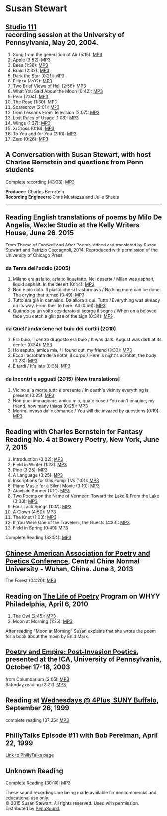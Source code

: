 Susan Stewart
=============

[Studio 111](Close-Listening.php)  
recording session at the University of Pennsylvania, May 20, 2004.
------------------------------------------------------------------

1.  Sung from the generation of Air (5:15): [MP3](http://media.sas.upenn.edu/pennsound/authors/Stewart/Studio-111/Stewart-Susan_01_Sung-frm-Generation-Air_UPenn_4-20-04.mp3)
2.  Apple (3:52): [MP3](http://media.sas.upenn.edu/pennsound/authors/Stewart/Studio-111/Stewart-Susan_02_Apple_UPenn_4-20-04.mp3)
3.  Bees (1:38): [MP3](http://media.sas.upenn.edu/pennsound/authors/Stewart/Studio-111/Stewart-Susan_03_Bees_UPenn_4-20-04.mp3)
4.  Braid (2:32): [MP3](http://media.sas.upenn.edu/pennsound/authors/Stewart/Studio-111/Stewart-Susan_04_Braid_UPenn_4-20-04.mp3)
5.  Dark the Star (0:21): [MP3](http://media.sas.upenn.edu/pennsound/authors/Stewart/Studio-111/Stewart-Susan_05_Dark-the-Star_UPenn_4-20-04.mp3)
6.  Ellipse (4:02): [MP3](http://media.sas.upenn.edu/pennsound/authors/Stewart/Studio-111/Stewart-Susan_06_Ellipse_UPenn_4-20-04.mp3)
7.  Two Brief Views of Hell (2:56): [MP3](http://media.sas.upenn.edu/pennsound/authors/Stewart/Studio-111/Stewart-Susan_07_Two-Brief-Views-of-Hell_UPenn_4-20-04.mp3)
8.  What You Said About the Moon (0:42): [MP3](http://media.sas.upenn.edu/pennsound/authors/Stewart/Studio-111/Stewart-Susan_08_What-You-Sd-Abt-Moon_UPenn_4-20-04.mp3)
9.  Pear (2:04): [MP3](http://media.sas.upenn.edu/pennsound/authors/Stewart/Studio-111/Stewart-Susan_09_Pear_UPenn_4-20-04.mp3)
10. The Rose (1:30): [MP3](http://media.sas.upenn.edu/pennsound/authors/Stewart/Studio-111/Stewart-Susan_10_The-Rose_UPenn_4-20-04.mp3)
11. Scarecrow (2:01): [MP3](http://media.sas.upenn.edu/pennsound/authors/Stewart/Studio-111/Stewart-Susan_11_Scarecrow_UPenn_4-20-04.mp3)
12. from Lessons From Television (2:07): [MP3](http://media.sas.upenn.edu/pennsound/authors/Stewart/Studio-111/Stewart-Susan_12_from-Lessons-From-TV_UPenn_4-20-04.mp3)
13. Lost Rules of Usage (1:08): [MP3](http://media.sas.upenn.edu/pennsound/authors/Stewart/Studio-111/Stewart-Susan_13_Lost-Rules-of-Usage_UPenn_4-20-04.mp3)
14. Wings (1:37): [MP3](http://media.sas.upenn.edu/pennsound/authors/Stewart/Studio-111/Stewart-Susan_14_Wings_UPenn_4-20-04.mp3)
15. X/Cross (0:16): [MP3](http://media.sas.upenn.edu/pennsound/authors/Stewart/Studio-111/Stewart-Susan_15_X-Cross_UPenn_4-20-04.mp3)
16. To You and for You (2:10): [MP3](http://media.sas.upenn.edu/pennsound/authors/Stewart/Studio-111/Stewart-Susan_16_To-You-&-for-You_UPenn_4-20-04.mp3)
17. Zero (0:26): [MP3](http://media.sas.upenn.edu/pennsound/authors/Stewart/Studio-111/Stewart-Susan_17_Zero_UPenn_4-20-04.mp3)

A Conversation with Susan Stewart, with host Charles Bernstein and questions from Penn students
-----------------------------------------------------------------------------------------------

Complete recording (43:08): [MP3](http://media.sas.upenn.edu/pennsound/authors/Stewart/Studio-111/Stewart-Susan_Studio111-Q&A_UPenn_4-20-04.mp3)

**Producer:** Charles Bernstein  
**Recording Engineers:** Chris Mustazza and Julie Sheets

------------------------------------------------------------------------


Reading English translations of poems by Milo De Angelis, Wexler Studio at the Kelly Writers House, June 26, 2015
-----------------------------------------------------------------------------------------------------------------

From <span class="title">Theme of Farewell and After Poems</span>, edited and translated by Susan Stewart and Patrizio Ceccagnoli, 2014. Reproduced with permission of the University of Chicago Press.

### da <span class="title">Tema dell'addio</span> (2005)

1.  <span class="title">Milano era asfalto, asfalto liquefatto. Nel deserto</span> / Milan was asphalt, liquid asphalt. In the desert (0:44): [MP3](https://media.sas.upenn.edu/pennsound/authors/Stewart/Italiana_6-26-2015/Stewart-Susan_English-Translations-of-Milo-De-Angelis_Milano-era-asfalto_Wexler-Studio_6-26-2015.mp3)
2.  <span class="title">Non è più dato. Il pianto che si trasformava</span> / Nothing more can be done. The crying that turned (0:49): [MP3](https://media.sas.upenn.edu/pennsound/authors/Stewart/Italiana_6-26-2015/Stewart-Susan_English-Translations-of-Milo-De-Angelis_Non-e-piu-dato_Wexler-Studio_6-26-2015.mp3)
3.  <span class="title">Tutto era già in cammino. Da allora a qui. Tutto</span> / Everything was already on its way. From then to here. All (0:56): [MP3](https://media.sas.upenn.edu/pennsound/authors/Stewart/Italiana_6-26-2015/Stewart-Susan_English-Translations-of-Milo-De-Angelis_Tutto-era-gia_Wexler-Studio_6-26-2015.mp3)
4.  <span class="title">Quando su un volto desiderato si scorge il segno</span> / When on a beloved face you catch a glimpse of the sign (0:34): [MP3](https://media.sas.upenn.edu/pennsound/authors/Stewart/Italiana_6-26-2015/Stewart-Susan_English-Translations-of-Milo-De-Angelis_Quando-su-un-volto_Wexler-Studio_6-26-2015.mp3)

### da <span class="title">Quell'andarsene nel buio dei cortili</span> (2010)

1.  <span class="title">Era buio. Il centro di agosto era buio</span> / It was dark. August was dark at its center (0:34): [MP3](https://media.sas.upenn.edu/pennsound/authors/Stewart/Italiana_6-26-2015/Stewart-Susan_English-Translations-of-Milo-De-Angelis_Era-buio_Wexler-Studio_6-26-2015.mp3)
2.  <span class="title">Ho saputo, amica mia,</span> / I found out, my friend (0:33): [MP3](https://media.sas.upenn.edu/pennsound/authors/Stewart/Italiana_6-26-2015/Stewart-Susan_English-Translations-of-Milo-De-Angelis_Ho-saputo_Wexler-Studio_6-26-2015.mp3)
3.  <span class="title">Ecco l'acrobata della notte, il corpo</span> / Here is night's acrobat, the body (0:23): [MP3](https://media.sas.upenn.edu/pennsound/authors/Stewart/Italiana_6-26-2015/Stewart-Susan_English-Translations-of-Milo-De-Angelis_Ecco-lacrobata_Wexler-Studio_6-26-2015.mp3)
4.  <span class="title">È tardi</span> / It's late (0:38): [MP3](https://media.sas.upenn.edu/pennsound/authors/Stewart/Italiana_6-26-2015/Stewart-Susan_English-Translations-of-Milo-De-Angelis_E-tardi_Wexler-Studio_6-26-2015.mp3)

### da <span class="title">Incontri e agguati</span> (2015) \[New translations\]

1.  <span class="title">Vicino alla morte tutto è presente</span> / In death's vicinity everything is present (0:25): [MP3](https://media.sas.upenn.edu/pennsound/authors/Stewart/Italiana_6-26-2015/Stewart-Susan_English-Translations-of-Milo-De-Angelis_Vicino-alla-morte_Wexler-Studio_6-26-2015.mp3)
2.  <span class="title">Non puoi immaginare, amico mio, quate cose</span> / You can't imagine, my friend, how many things (0:25): [MP3](https://media.sas.upenn.edu/pennsound/authors/Stewart/Italiana_6-26-2015/Stewart-Susan_English-Translations-of-Milo-De-Angelis_Non-puoi-immaginare_Wexler-Studio_6-26-2015.mp3)
3.  <span class="title">Morirai invaso dalle domande</span> / You will die invaded by questions (0:19): [MP3](https://media.sas.upenn.edu/pennsound/authors/Stewart/Italiana_6-26-2015/Stewart-Susan_English-Translations-of-Milo-De-Angelis_Morirai-invaso-dalle-domande_Wexler-Studio_6-26-2015.mp3)


Reading with Charles Bernstein for Fantasy Reading No. 4 at Bowery Poetry, New York, June 7, 2015
-------------------------------------------------------------------------------------------------

1.  Introduction (3:02): [MP3](https://media.sas.upenn.edu/pennsound/authors/Stewart/BP_6-7-15/Stewart-Susan_Bowery-Poetry-NY_Introduction_6-7-15.mp3)
2.  Field in Winter (1:23): [MP3](https://media.sas.upenn.edu/pennsound/authors/Stewart/BP_6-7-15/Stewart-Susan_Bowery-Poetry-NY_Field-in-Winter_6-7-15.mp3)
3.  Pine (3:25): [MP3](https://media.sas.upenn.edu/pennsound/authors/Stewart/BP_6-7-15/Stewart-Susan_Bowery-Poetry-NY_Pine_6-7-15.mp3)
4.  A Language (3:25): [MP3](https://media.sas.upenn.edu/pennsound/authors/Stewart/BP_6-7-15/Stewart-Susan_Bowery-Poetry-NY_A-Language_6-7-15.mp3)
5.  Inscriptions for Gas Pump TVs (1:01): [MP3](https://media.sas.upenn.edu/pennsound/authors/Stewart/BP_6-7-15/Stewart-Susan_Bowery-Poetry-NY_Inscriptions-for-Gas-Pump-TVs_6-7-15.mp3)
6.  Piano Music for a Silent Movie (3:10): [MP3](https://media.sas.upenn.edu/pennsound/authors/Stewart/BP_6-7-15/Stewart-Susan_Bowery-Poetry-NY_Piano-Music-for-a-Silent-Movie_6-7-15.mp3)
7.  Atavistic Sonnet (1:21): [MP3](https://media.sas.upenn.edu/pennsound/authors/Stewart/BP_6-7-15/Stewart-Susan_Bowery-Poetry-NY_Atavistic-Sonnet_6-7-15.mp3)
8.  Two Poems on the Name of Vermeer: Toward the Lake & From the Lake (3:03): [MP3](https://media.sas.upenn.edu/pennsound/authors/Stewart/BP_6-7-15/Stewart-Susan_Bowery-Poetry-NY_Two-Poems-on-the-Name-of-Vermeer-Toward-the-Lake-and-From-the-Lake_6-7-15.mp3)
9.  Four Lack Songs (1:07): [MP3](https://media.sas.upenn.edu/pennsound/authors/Stewart/BP_6-7-15/Stewart-Susan_Bowery-Poetry-NY_Four-Lack-Songs_6-7-15.mp3)
10. A Clown (4:50): [MP3](https://media.sas.upenn.edu/pennsound/authors/Stewart/BP_6-7-15/Stewart-Susan_Bowery-Poetry-NY_A-Clown_6-7-15.mp3)
11. The Knot (1:03): [MP3](https://media.sas.upenn.edu/pennsound/authors/Stewart/BP_6-7-15/Stewart-Susan_Bowery-Poetry-NY_The-Knot_6-7-15.mp3)
12. If You Were One of the Travelers, the Guests (4:23): [MP3](https://media.sas.upenn.edu/pennsound/authors/Stewart/BP_6-7-15/Stewart-Susan_Bowery-Poetry-NY_If-You-Were-One-of-the-Travelers-the-Guests_6-7-15.mp3)
13. Field in Spring (0:49): [MP3](https://media.sas.upenn.edu/pennsound/authors/Stewart/BP_6-7-15/Stewart-Susan_Bowery-Poetry-NY_Field-in-Spring_6-7-15.mp3)

Complete Reading (33:54): [MP3](https://media.sas.upenn.edu/pennsound/authors/Stewart/BP_6-7-15/Stewart-Susan_Bowery-Poetry-NY_6-7-15.mp3)

[Chinese American Association for Poetry and Poetics Conference](http://writing.upenn.edu/pennsound/x/Heatstrings.php#CAAP), Central China Normal University - Wuhan, China. June 8, 2013
-----------------------------------------------------------------------------------------------------------------------------------------------------------------------------------------

The Forest (04:20): [MP3](http://media.sas.upenn.edu/pennsound/groups/Heatstrings/CAAP/Stewart-Susan_13_The-Forest_CAAPP_6-8-13.mp3)

Reading on [The Life of Poetry](http://whyy.org/cms/radiotimes/2010/04/06/the-life-of-poetry/) Program on WHYY Philadelphia, April 6, 2010
------------------------------------------------------------------------------------------------------------------------------------------

1.  The Owl (2:45): [MP3](http://media.sas.upenn.edu/pennsound/authors/Stewart/Stewart-Susan_The-Owl_The-Life-of-Poetry_Radio-Times_WHYY_4-6-2010.mp3)
2.  Moon at Morning (1:25): [MP3](http://media.sas.upenn.edu/pennsound/authors/Stewart/Stewart-Susan_The-Moon-at-Morning_The-Life-of-Poetry_WHYY_4-6-2010.mp3)

After reading "Moon at Morning" Susan explains that she wrote the poem for a book about the moon by Enid Mark.

[Poetry and Empire: Post-Invasion Poetics](http://writing.upenn.edu/pennsound/x/Poetry-&-Empire.html), presented at the ICA, University of Pennsylvania, October 17-18, 2003
----------------------------------------------------------------------------------------------------------------------------------------------------------------------------

from Columbarium (2:05): [MP3](http://media.sas.upenn.edu/pennsound/groups/Post-invasion/I/19_Stewart-Susan_frm-Columbarium_10-17-03_ICA-UPenn.mp3)  
Saturday reading (2:22): [MP3](http://media.sas.upenn.edu/pennsound/groups/Post-invasion/II/28_Susan-Stewart_10-18-03_ICA-UPenn.mp3)

Reading at [Wednesdays @ 4Plus, SUNY Buffalo](Buffalo.php), September 26, 1999
------------------------------------------------------------------------------

complete reading (37:25): [MP3](http://media.sas.upenn.edu/pennsound/authors/Stewart/Stewart-Susan_complete-reading_Weds-at-four-plus_Buffalo_9-26-99.mp3)  

PhillyTalks Episode \#11 with Bob Perelman, April 22, 1999
----------------------------------------------------------

[Link to PhillyTalks page](http://www.writing.upenn.edu/pennsound/phillytalks/Philly-Talks-Episode11.html)  

Unknown Reading
---------------

Complete Reading (30:10): [MP3](http://media.sas.upenn.edu/pennsound/authors/Stewart/Stewart-Susan_Complete-Reading_Place-Unknown_Date-Unkown.mp3)  

These sound recordings are being made available for noncommercial and educational use only.  
© 2015 Susan Stewart. All rights reserved. Used with permission. Distributed by [PennSound.](../index.html)
